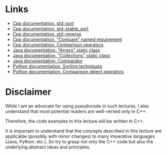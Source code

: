 # Links

- [Cpp documentation. std::sort](https://en.cppreference.com/w/cpp/algorithm/sort)
- [Cpp documentation. std::stable_sort](https://en.cppreference.com/w/cpp/algorithm/stable_sort)
- [Cpp documentation. std::reverse](https://en.cppreference.com/w/cpp/algorithm/reverse)
- [Cpp documentation. "Compare" named requirement](https://en.cppreference.com/w/cpp/named_req/Compare)
- [Cpp documentation. Comparison operators](https://en.cppreference.com/w/cpp/language/operator_comparison)
- [Java documentation. "Arrays" static class](https://docs.oracle.com/en/java/javase/21/docs/api/java.base/java/util/Arrays.html)
- [Java documentation. "Collections" static class](https://docs.oracle.com/en/java/javase/21/docs/api/java.base/java/util/Collections.html)
- [Java documentation. Comparator](https://docs.oracle.com/en/java/javase/21/docs/api/java.base/java/util/Comparator.html)
- [Python documentation. Sorting techniques](https://docs.python.org/3/howto/sorting.html)
- [Python documentation. Comparison object operators](https://docs.python.org/3/reference/datamodel.html#object.__lt__)

# Disclaimer

While I am an advocate for using pseudocode in such lectures, I also understand that most potential readers are well-versed only in C++.

Therefore, the code examples in this lecture will be written in C++.

It is important to understand that the concepts described in this lecture are applicable (possibly with minor changes) to many imperative languages (Java, Python, etc.). So try to grasp not only the C++ code but also the underlying abstract ideas and principles.
